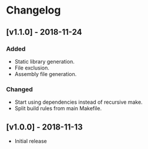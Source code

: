 # Changelog

## [v1.1.0] - 2018-11-24
### Added
- Static library generation.
- File exclusion.
- Assembly file generation.

### Changed
- Start using dependencies instead of recursive make.
- Split build rules from main Makefile.

## [v1.0.0] - 2018-11-13
- Initial release
